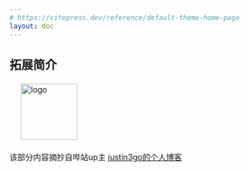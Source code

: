 ```yaml
---
# https://vitepress.dev/reference/default-theme-home-page
layout: doc
---
```

## 拓展简介
<div>
<div style="margin: 20px;">
    <img src="/justin3go.png" alt="logo" width="100" height="100">
    </div>
 <p>该部分内容摘抄自哔站up主 <a href="https://www.bilibili.com/video/BV1Uy4HeiE96/?spm_id_from=333.999.0.0">justin3go的个人博客</a> </p>
</div>
